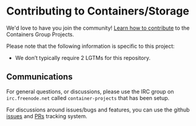 # Contributing to Containers/Storage

We'd love to have you join the community! [Learn how to contribute](https://github.com/containers/common/blob/main/CONTRIBUTING.md) to the Containers Group Projects.

Please note that the following information is specific to this project:

* We don’t typically require 2 LGTMs for this repository.

## Communications

For general questions, or discussions, please use the
IRC group on `irc.freenode.net` called `container-projects`
that has been setup.

For discussions around issues/bugs and features, you can use the github
[issues](https://github.com/containers/storage/issues)
and
[PRs](https://github.com/containers/storage/pulls)
tracking system.

<!--
## Becoming a Maintainer

To become a maintainer you must first be nominated by an existing maintainer.
If a majority (>50%) of maintainers agree then the proposal is adopted and
you will be added to the list.

Removing a maintainer requires at least 75% of the remaining maintainers
approval, or if the person requests to be removed then it is automatic.
Normally, a maintainer will only be removed if they are considered to be
inactive for a long period of time or are viewed as disruptive to the community.

The current list of maintainers can be found in the
[MAINTAINERS](MAINTAINERS) file.
-->
